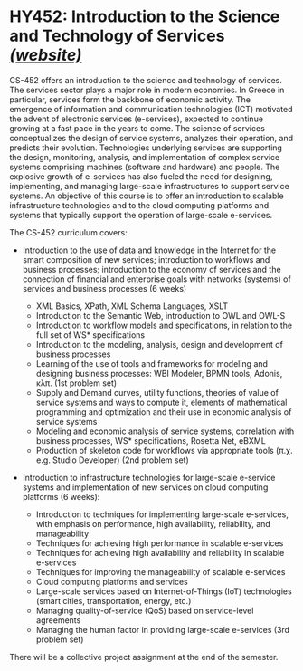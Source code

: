 # HY452: Introduction to the Science and Technology of Services *[(website)](https://csd.uoc.gr/~hy452/)*

CS-452 offers an introduction to the science and technology of services. The services sector plays a major role in modern economies. In Greece in particular, services form the backbone of economic activity. The emergence of information and communication technologies (ICT) motivated the advent of electronic services (e-services), expected to continue growing at a fast pace in the years to come. The science of services conceptualizes the design of service systems, analyzes their operation, and predicts their evolution. Technologies underlying services are supporting the design, monitoring, analysis, and implementation of complex service systems comprising machines (software and hardware) and people. The explosive growth of e-services has also fueled the need for designing, implementing, and managing large-scale infrastructures to support service systems. An objective of this course is to offer an introduction to scalable infrastructure technologies and to the cloud computing platforms and systems that typically support the operation of large-scale e-services.

The CS-452 curriculum covers: 

- Introduction to the use of data and knowledge in the Internet for the smart composition of new services; introduction to workflows and business processes; introduction to the economy of services and the connection of financial and enterprise goals with networks (systems) of services and business processes (6 weeks)
    - XML Basics, XPath, XML Schema Languages, XSLT
    - Introduction to the Semantic Web, introduction to OWL and OWL-S
    - Introduction to workflow models and specifications, in relation to the full set of WS* specifications
    - Introduction to the modeling, analysis, design and development of business processes
    - Learning of the use of tools and frameworks for modeling and designing business processes: WBI Modeler, BPMN tools, Adonis, κλπ. (1st problem set)
    - Supply and Demand curves, utility functions, theories of value of service systems and ways to compute it, elements of mathematical programming and optimization and their use in economic analysis of service systems
    - Modeling and economic analysis of service systems, correlation with business processes, WS* specifications, Rosetta Net, eBXML
    - Production of skeleton code for workflows via appropriate tools (π.χ. e.g. Studio Developer) (2nd problem set)
 

- Introduction to infrastructure technologies for large-scale e-service systems and implementation of new services on cloud computing platforms (6 weeks):
    - Introduction to techniques for implementing large-scale e-services, with emphasis on performance, high availability, reliability, and manageability
    - Techniques for achieving high performance in scalable e-services
    - Techniques for achieving high availability and reliability in scalable e-services
    - Techniques for improving the manageability of scalable e-services
    - Cloud computing platforms and services
    - Large-scale services based on Internet-of-Things (IoT) technologies (smart cities, transportation, energy, etc.)
    - Μanaging quality-of-service (QoS) based on service-level agreements
    - Μanaging the human factor in providing large-scale e-services (3rd problem set)

There will be a collective project assignment at the end of the semester.